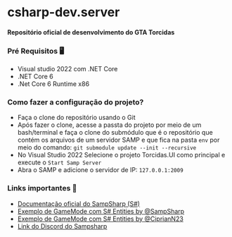 # csharp-dev.server
#### Repositório oficial de desenvolvimento do GTA Torcidas

### Pré Requisitos 🖥
- Visual studio 2022 com .NET Core
- .NET Core 6
- .Net Core 6 Runtime x86


### Como fazer a configuração do projeto?
- Faça o clone do repositório usando o Git
- Após fazer o clone, acesse a passta do projeto por meio de um bash/terminal e faça o clone do submódulo que é o repositório que contém os arquivos de um servidor SAMP e que fica na pasta `env` por meio do comando: `git submodule update --init --recursive`
- No Visual Studio 2022 Selecione o projeto Torcidas.UI como principal e execute o `Start Samp Server`
- Abra o SAMP e adicione o servidor de IP: `127.0.0.1:2009`

### Links importantes 📜
- [Documentação oficial do SampSharp (S#)](https://sampsharp.net/)
- [Exemplo de GameMode com S# Entities by @SampSharp](https://github.com/SampSharp/sample-ecs-grandlarc)
- [Exemplo de GameMode com S# Entities by @CiprianN23](https://github.com/CiprianN23/PrisonRP)
- [Link do Discord do Sampsharp](https://discord.gg/gwcHpqp)

